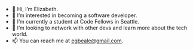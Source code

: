 - 👋 Hi, I’m Elizabeth.
- 👀 I’m interested in becoming a software developer.
- 🌱 I’m currently a student at Code Fellows in Seattle.
- 💞️ I’m looking to network with other devs and learn more about the tech world.
- 📫 You can reach me at egbeale@gmail.com.

<!---
egbeale/egbeale is a ✨ special ✨ repository because its `README.md` (this file) appears on your GitHub profile.
You can click the Preview link to take a look at your changes.
--->
